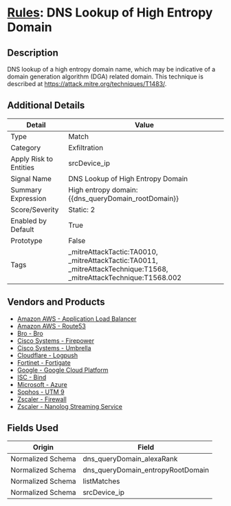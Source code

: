 # [Rules](README.md): DNS Lookup of High Entropy Domain

## Description
DNS lookup of a high entropy domain name, which may be indicative of a domain generation algorithm (DGA) related domain.  This technique is described at https://attack.mitre.org/techniques/T1483/.

## Additional Details
|Detail|Value|
|----|----|
|Type|Match|
|Category|Exfiltration|
|Apply Risk to Entities|srcDevice_ip|
|Signal Name|DNS Lookup of High Entropy Domain|
|Summary Expression|High entropy domain: {{dns_queryDomain_rootDomain}}|
|Score/Severity|Static: 2|
|Enabled by Default|True|
|Prototype|False|
|Tags|_mitreAttackTactic:TA0010, _mitreAttackTactic:TA0011, _mitreAttackTechnique:T1568, _mitreAttackTechnique:T1568.002|
## Vendors and Products
- [Amazon AWS - Application Load Balancer](../products/5bb9e0b3-8d57-4b10-8952-0b6ffe91b599.md)
- [Amazon AWS - Route53](../products/e2393771-bda2-414a-8661-0a57069287ad.md)
- [Bro - Bro](../products/37C866BF-72E1-470A-9072-EDB908F56951.md)
- [Cisco Systems - Firepower](../products/da9e05a5-3fd3-46a7-a107-ae03c01e3f5a.md)
- [Cisco Systems - Umbrella](../products/5ba50e74-3c05-4ea8-aeaf-5efde588c60f.md)
- [Cloudflare - Logpush](../products/c2503fcc-ef30-4e40-bb32-0bf47151b140.md)
- [Fortinet - Fortigate](../products/c57e2c85-4fc1-4fb7-8fa1-dbc5235231ad.md)
- [Google - Google Cloud Platform](../products/dcc85cfc-a698-4d09-87de-f2c723f3ad07.md)
- [ISC - Bind](../products/1768a42a-37e6-4a2b-aa42-314583f63e1b.md)
- [Microsoft - Azure](../products/a1225af5-e778-4068-a9a2-47da93d1ff24.md)
- [Sophos - UTM 9](../products/0fb003bc-8383-442f-8f3d-afcfbaefe617.md)
- [Zscaler - Firewall](../products/9e0641a7-22ce-4ac8-8113-ee48b368ac3d.md)
- [Zscaler - Nanolog Streaming Service](../products/6299d728-14f7-455e-85c5-ea8ec65a654a.md)


## Fields Used

|Origin|Field|
|----|----|
|Normalized Schema|dns_queryDomain_alexaRank|
|Normalized Schema|dns_queryDomain_entropyRootDomain|
|Normalized Schema|listMatches|
|Normalized Schema|srcDevice_ip|


